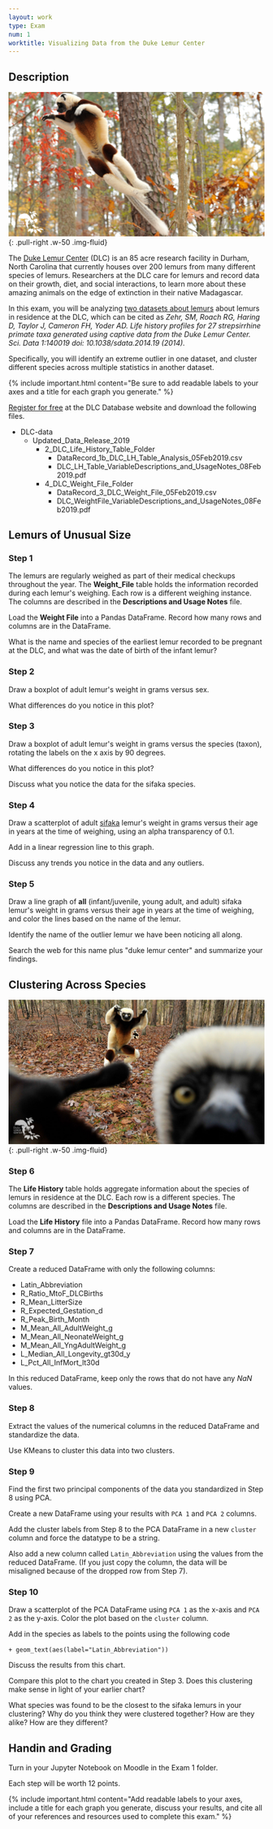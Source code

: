```yaml
---
layout: work
type: Exam
num: 1
worktitle: Visualizing Data from the Duke Lemur Center
---
```


## Description

![Leaping Sifaka from DLC](../assets/images/leaping.jpg){: .pull-right .w-50 .img-fluid}

The [Duke Lemur Center](https://lemur.duke.edu/) (DLC)
is an 85 acre research facility in Durham, North Carolina
that currently houses over 200 lemurs from many different
species of lemurs. Researchers at the DLC care for
lemurs and record data on their growth, diet, and
social interactions, to learn more about these amazing
animals on the edge of extinction in their native Madagascar.

In this exam, you will be analyzing
[two datasets about lemurs](https://lemur.duke.edu/duke-lemur-center-database/)
about lemurs in residence at the DLC, which can be cited as
*Zehr, SM, Roach RG, Haring D, Taylor J, Cameron FH, Yoder AD. Life history profiles for 27 strepsirrhine primate taxa generated using captive data from the Duke Lemur Center. Sci. Data 1:140019 doi: 10.1038/sdata.2014.19 (2014).*

Specifically, you
will identify an extreme outlier in one dataset, and cluster
different species across multiple statistics in another dataset.

{% include important.html content="Be sure to add readable labels to your axes and a title for
each graph you generate." %}

[Register for free](https://duke.qualtrics.com/jfe/form/SV_cZMTHoHiAljNGXX?Q_JFE=qdg)
at the DLC Database website and download
the following files.
* DLC-data
  * Updated_Data_Release_2019
    * 2_DLC_Life_History_Table_Folder
      * DataRecord_1b_DLC_LH_Table_Analysis_05Feb2019.csv
      * DLC_LH_Table_VariableDescriptions_and_UsageNotes_08Feb2019.pdf
    * 4_DLC_Weight_File_Folder
      * DataRecord_3_DLC_Weight_File_05Feb2019.csv
      * DLC_WeightFile_VariableDescriptions_and_UsageNotes_08Feb2019.pdf

## Lemurs of Unusual Size

### Step 1

The lemurs are regularly weighed as part of their medical
checkups throughout the year. The **Weight_File** table
holds the information recorded during
each lemur's weighing. Each row is a different
weighing instance. The columns are described in the
**Descriptions and Usage Notes** file.

Load the **Weight File** into a Pandas DataFrame. Record how many
rows and columns are in the DataFrame.

What is the name and species of the earliest lemur recorded to be pregnant at the DLC, and what was the date of birth of the infant lemur?

### Step 2

Draw a boxplot of adult lemur's weight in grams versus sex.

What
differences do you notice in this plot?

### Step 3

Draw a boxplot of adult lemur's weight in grams versus the species
(taxon), rotating the labels on the x axis by 90 degrees.

What
differences do you notice in this plot?

Discuss what you notice
the data for the sifaka species.

### Step 4

Draw a scatterplot of adult
[sifaka](https://en.wikipedia.org/wiki/Sifaka) lemur's weight in
grams versus their age in years at the time of weighing, using an alpha
transparency of 0.1.

Add in a linear regression line to this graph.

Discuss any trends you notice in the data and any outliers.

### Step 5

Draw a line graph of **all** (infant/juvenile,
young adult, and adult) sifaka lemur's weight
in grams versus their age in years at the time of
weighing, and color the lines based on the name of the lemur.

Identify the name of the outlier lemur we have been
noticing all along.

Search the web for this name
plus "duke lemur center" and summarize your findings.

## Clustering Across Species

![Sifaka Selfie from DLC](../assets/images/sifakas.jpg){: .pull-right .w-50 .img-fluid}

### Step 6

The **Life History** table holds aggregate information about the
species of lemurs in residence at the DLC. Each row is a different
species. The columns are described in the
**Descriptions and Usage Notes** file.

Load the **Life History** file into a Pandas DataFrame. Record how many
rows and columns are in the DataFrame.

### Step 7

Create a reduced DataFrame with only the following columns:

* Latin_Abbreviation
* R_Ratio_MtoF_DLCBirths
* R_Mean_LitterSize
* R_Expected_Gestation_d
* R_Peak_Birth_Month
* M_Mean_All_AdultWeight_g
* M_Mean_All_NeonateWeight_g
* M_Mean_All_YngAdultWeight_g
* L_Median_All_Longevity_gt30d_y
* L_Pct_All_InfMort_lt30d

In this reduced DataFrame, keep only the rows that do
not have any *NaN* values.

### Step 8

Extract the values of the numerical columns in the reduced DataFrame
and standardize the data.

Use KMeans to cluster this data into two clusters.

### Step 9

Find the first two principal components of the data you
standardized in Step 8 using PCA.

Create a new DataFrame using your results with `PCA 1` and `PCA 2` columns.

Add the cluster labels from Step 8 to the
PCA DataFrame in a new `cluster` column and
force the datatype to be a string.

Also add a new column called `Latin_Abbreviation` using
the values from the reduced DataFrame. (If you just copy the
column, the data will be misaligned because of the dropped row
from Step 7).

### Step 10

Draw a scatterplot of the PCA DataFrame using `PCA 1`
as the x-axis and `PCA 2` as the y-axis. Color the plot
based on the `cluster` column.

Add in the species as labels to the points using the following code

    + geom_text(aes(label="Latin_Abbreviation"))

Discuss the results from this chart.

Compare this plot to the chart you created in Step 3. Does this
clustering make sense in light of your earlier chart?

What species was found to be the closest to the sifaka lemurs
in your clustering? Why do you think they were
clustered together? How are they alike? How are they different?

## Handin and Grading

Turn in your Jupyter Notebook on Moodle in the Exam 1 folder.

Each step will be worth 12 points.

{% include important.html content="Add readable labels to your axes,
include a title for each graph you generate, discuss your results,
and cite all of your references and resources used to complete
this exam." %}
